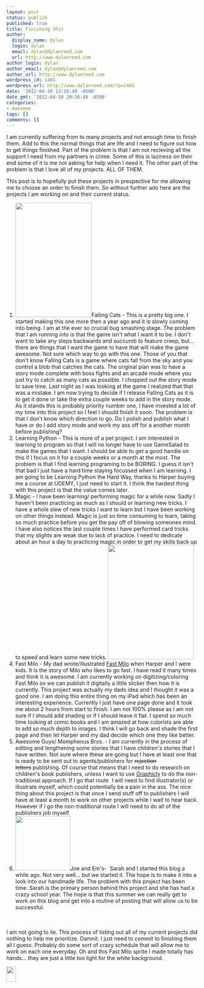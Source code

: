 ```yaml
---
layout: post
status: publish
published: true
title: Finishing Shit
author:
  display_name: Dylan
  login: dylan
  email: dylan@dylanreed.com
  url: http://www.dylanreed.com
author_login: dylan
author_email: dylan@dylanreed.com
author_url: http://www.dylanreed.com
wordpress_id: 1465
wordpress_url: http://www.dylanreed.com/?p=1465
date: '2012-04-10 13:16:49 -0500'
date_gmt: '2012-04-10 20:16:49 -0500'
categories:
- Awesome
tags: []
comments: []
---
```

<p>I am currently suffering from to many projects and not enough time to finish them. Add to this the normal things that are life and I need to figure out how to get things finished. Part of the problem is that I am not recieving all the support I need from my partners in crime. Some of this is laziness on their end some of it is me not asking for help when I need it. The other part of the problem is that I love all of my projects. ALL OF THEM.</p>
<p>This post is to hopefully put these projects in prespective for me allowing me to choose an order to finish them. So without further ado here are the projects I am working on and their current status.</p>
<ol>
<li><a href="http://www.dylanreed.com/wp-content/uploads/2012/04/Arcade.png"><img class="alignright size-medium wp-image-1468" style="border-style: initial; border-color: initial; border-image: initial; border-width: 0px;" title="Arcade" src="http://www.dylanreed.com/wp-content/uploads/2012/04/Arcade-200x300.png" alt="" width="200" height="300" /></a>Falling Cats - This is a pretty big one. I started making this one more then a year ago and it is slowly coming into being. I am at the ever so crucial bug smashing stage. The problem that I am running into is that the game isn't what I want it to be. I don't want to take any steps backwards and succumb to feature creep, but... there are things that I want the game to have that will make the game awesome. Not sure which way to go with this one. Those of you that don't know Falling Cats is a game where cats fall from the sky and you control a blob that catches the cats. The original plan was to have a story mode complete with boss fights and an arcade mode where you just try to catch as many cats as possible. I chopped out the story mode to save time. Last night as I was looking at the game I realized that that was a mistake. I am now trying to decide if I release Falling Cats as it is to get it done or take the extra couple weeks to add in the story mode. As it stands this is probably priority number one, I have invested a lot of my time into this project so I feel I should finish it soon. The problem is that I don't know which direction to go. Do I polish and publish what I have or do I add story mode and work my ass off for a another month before publishing?</li>
<li>Learning Python - This is more of a pet project. I am interested in learning to program so that I will no longer have to use GameSalad to make the games that I want. I should be able to get a good handle on this if I focus on it for a couple weeks or a month at the most. The problem is that I find learning programing to be BORING. I guess it isn't that bad I just have a hard time staying focussed when I am learning. I am going to be Learning Python the Hard Way, thanks to Harper buying me a course at UDEMY, I just need to start it. I think the hardest thing with this project is that the value comes later.</li>
<li>Magic - I have been learning/ performing magic for a while now. Sadly I haven't been practicing as much as I should or learning new tricks. I have a whole slew of new tricks I want to learn but I have been working on other things instead. Magic is just so time consuming to learn, taking so much practice before you get the pay off of blowing someones mind. I have also notices the last couple times I have performed card tricks that my slights are weak due to lack of practice. I need to dedicate about an hour a day to practicing magic in order to get my skills back up to speed and learn some new tricks.&nbsp;<img class="size-medium wp-image-1470 alignright" title="photo" src="http://www.dylanreed.com/wp-content/uploads/2012/04/photo-225x300.jpg" alt="" width="225" height="300" /></li>
<li>Fast Milo - My dad wrote/illustrated&nbsp;<a href="http://www.fastmilo.com/">Fast Milo</a> when Harper and I were kids. It is the story of Milo who likes to go fast. I have read it many times and think it is awesome. I am currently working on digitizing/coloring Fast Milo so we can publish it digitally a little slicker then how it is currently. This project was actually my dads idea and I thought it was a good one. I am doing this entire thing on my iPad which has been an interesting experience. Currently I just have one page done and it took me about 2 hours from start to finish. I am not 100% please as I am not sure if I should add shading or if I should leave it flat. I spend so much time looking at comic books and I am amazed at how colorists are able to add so much depth to images. I think I will go back and shade the first page and then let Harper and my dad decide which one they like better.</li>
<li>Awesome Guys/ Mompheous Bros. - I am currently in the process of editing and lengthening some stories that I have children's stories that I have written. Not sure where these are going but I have at least one that is ready to be sent out to agents/publishers for <del>rejection letters</del>&nbsp;publishing. Of course that means that I need to do research on children's book publishers, unless I want to use <a href="http://graphicly.com">Graphicly</a>&nbsp;to do the non-traditional approach. If I go that route &nbsp;I will need to find illustrator(s) or illustrate myself, which could potentially be a pain in the ass. The nice thing about this project is that once I send stuff off to publishers I will have at least a month to work on other projects while I wait to hear back. However if I go the non-traditional route I will need to do all of the publishers job myself.</li>
<li><img class="alignright" title="logo" src="http://joeandem.com/wp-content/uploads/2010/06/joeandems.png" alt="" width="144" height="143" />Joe and Em's- &nbsp;Sarah and I started this blog a while ago. Not very well... but we started it. The hope is to make it into a look into our handmade life. The problem with this project has been time. Sarah is the primary person behind this project and she has had a crazy school year. The hope is that this summer we can really get to work on this blog and get into a routine of posting that will allow us to be successful.</li><br />
</ol><br />
I am not going to lie. This process of listing out all of my current projects did nothing to help me prioritize. Damnit. I just need to commit to finishing them all I guess. Probably do some sort of crazy schedule that will allow me to work on each one everyday. Oh and this Fast Milo sprite I made totally has hands... they are just a little too light for the white background.</p>
<p><a href="http://www.dylanreed.com/wp-content/uploads/2012/04/Milo_Milo.gif"><img class="alignleft size-full wp-image-1479" title="Milo_Milo" src="http://www.dylanreed.com/wp-content/uploads/2012/04/Milo_Milo.gif" alt="" width="25" height="40" /></a></p>
